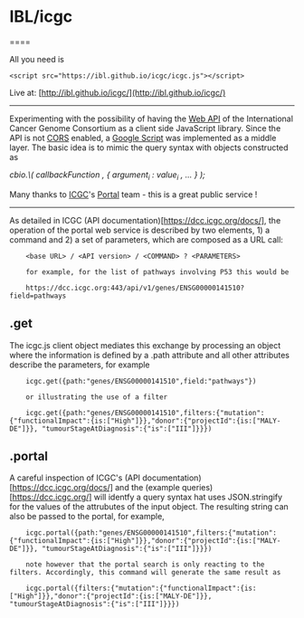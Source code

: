 # IBL/icgc
====

All you need is

	<script src="https://ibl.github.io/icgc/icgc.js"></script>

Live at: [http://ibl.github.io/icgc/](http://ibl.github.io/icgc/)

---

Experimenting with the possibility of having the [Web API](http://www.cbioportal.org/public-portal/web_api.jsp) of the International Cancer Genome Consortium as a client side JavaScript library. Since the API is not [CORS](http://en.wikipedia.org/wiki/Cross-origin_resource_sharing) enabled, a [Google Script](https://script.google.com/d/1QW3tDb8y7g5fDaVY8lHkLoSO5p_LTfdXtDw4SOUhhLKifsm2W8dTm4Gv/edit) was implemented as a middle layer. The basic idea is to mimic the query syntax with objects constructed as

<i>
cbio.\<path\>( callbackFunction , { argument<sub>i</sub> : value<sub>i</sub> , ... } );
</i>

Many thanks to [ICGC](http://www.icgc.org/)'s [Portal](https://dcc.icgc.org/docs/) team - this is a great public service !

---

As detailed in ICGC (API documentation)[https://dcc.icgc.org/docs/], the operation of the portal web service is described by two elements, 1) a command and 2) a set of parameters, which are composed as a URL call:

		<base URL> / <API version> / <COMMAND> ? <PARAMETERS>

		for example, for the list of pathways involving P53 this would be

		https://dcc.icgc.org:443/api/v1/genes/ENSG00000141510?field=pathways

## .get

The icgc.js client object mediates this exchange by processing an object where the <COOMAND> information is defined by a .path attribute and all other attributes describe the parameters, for example 

		icgc.get({path:"genes/ENSG00000141510",field:"pathways"})

		or illustrating the use of a filter

		icgc.get({path:"genes/ENSG00000141510",filters:{"mutation":{"functionalImpact":{is:["High"]}},"donor":{"projectId":{is:["MALY-DE"]}}, "tumourStageAtDiagnosis":{"is":["III"]}}})

## .portal

A careful inspection of ICGC's (API documentation)[https://dcc.icgc.org/docs/] and the (example queries)[https://dcc.icgc.org/] will identfy a query syntax hat uses JSON.stringify for the values of the attrubutes of the input object. The resulting string can also be passed to the portal, for example,

		icgc.portal({path:"genes/ENSG00000141510",filters:{"mutation":{"functionalImpact":{is:["High"]}},"donor":{"projectId":{is:["MALY-DE"]}}, "tumourStageAtDiagnosis":{"is":["III"]}}})

		note however that the portal search is only reacting to the filters. Accordingly, this command will generate the same result as

		icgc.portal({filters:{"mutation":{"functionalImpact":{is:["High"]}},"donor":{"projectId":{is:["MALY-DE"]}}, "tumourStageAtDiagnosis":{"is":["III"]}}})

		



